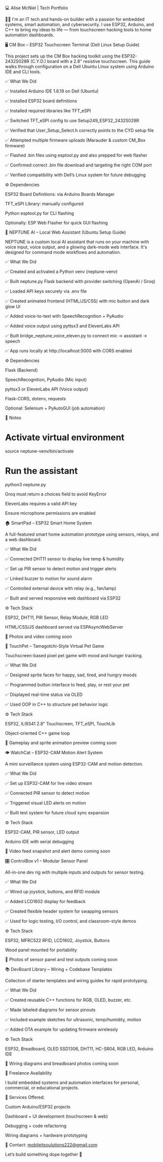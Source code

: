 💻 Alise McNiel | Tech Portfolio

👋🏾 I'm an IT tech and hands-on builder with a passion for embedded systems, smart automation, and cybersecurity. I use ESP32, Arduino, and C++ to bring my ideas to life — from touchscreen hacking tools to home automation dashboards.

🖥️ CM Box – ESP32 Touchscreen Terminal (Dell Linux Setup Guide)

This project sets up the CM Box hacking toolkit using the ESP32-2432S028R (C.Y.D.) board with a 2.8" resistive touchscreen. This guide walks through configuration on a Dell Ubuntu Linux system using Arduino IDE and CLI tools.

✅ What We Did

✅ Installed Arduino IDE 1.8.19 on Dell (Ubuntu)

✅ Installed ESP32 board definitions

✅ Installed required libraries like TFT_eSPI

✅ Switched TFT_eSPI config to use Setup249_ESP32_2432S028R

✅ Verified that User_Setup_Select.h correctly points to the CYD setup file

✅ Attempted multiple firmware uploads (Marauder & custom CM_Box firmware)

✅ Flashed .bin files using esptool.py and also prepped for web flasher

✅ Confirmed correct .bin file download and targeting the right COM port

✅ Verified compatibility with Dell’s Linux system for future debugging

⚙️ Dependencies

ESP32 Board Definitions: via Arduino Boards Manager

TFT_eSPI Library: manually configured

Python esptool.py for CLI flashing

Optionally: ESP Web Flasher for quick GUI flashing

🤖 NEPTUNE AI – Local Web Assistant (Ubuntu Setup Guide)

NEPTUNE is a custom local AI assistant that runs on your machine with voice input, voice output, and a glowing dark-mode web interface. It's designed for command mode workflows and automation.

✅ What We Did

✅ Created and activated a Python venv (neptune-venv)

✅ Built neptune.py Flask backend with provider switching (OpenAI / Groq)

✅ Loaded API keys securely via .env file

✅ Created animated frontend (HTML/JS/CSS) with mic button and dark glow UI

✅ Added voice-to-text with SpeechRecognition + PyAudio

✅ Added voice output using pyttsx3 and ElevenLabs API

✅ Built bridge_neptune_voice_eleven.py to connect mic → assistant → speech

✅ App runs locally at http://localhost:5000 with CORS enabled

⚙️ Dependencies

Flask (Backend)

SpeechRecognition, PyAudio (Mic input)

pyttsx3 or ElevenLabs API (Voice output)

Flask-CORS, dotenv, requests

Optional: Selenium + PyAutoGUI (job automation)

🧠 Notes

# Activate virtual environment
source neptune-venv/bin/activate

# Run the assistant
python3 neptune.py

Groq must return a choices field to avoid KeyError

ElevenLabs requires a valid API key

Ensure microphone permissions are enabled

🏠 SmartPad – ESP32 Smart Home System

A full-featured smart home automation prototype using sensors, relays, and a web dashboard.

✅ What We Did

✅ Connected DHT11 sensor to display live temp & humidity

✅ Set up PIR sensor to detect motion and trigger alerts

✅ Linked buzzer to motion for sound alarm

✅ Controlled external device with relay (e.g., fan/lamp)

✅ Built and served responsive web dashboard via ESP32

⚙️ Tech Stack

ESP32, DHT11, PIR Sensor, Relay Module, RGB LED

HTML/CSS/JS dashboard served via ESPAsyncWebServer

📸 Photos and video coming soon

🐾 TouchPet – Tamagotchi-Style Virtual Pet Game

Touchscreen-based pixel pet game with mood and hunger tracking.

✅ What We Did

✅ Designed sprite faces for happy, sad, tired, and hungry moods

✅ Programmed button interface to feed, play, or rest your pet

✅ Displayed real-time status via OLED

✅ Used OOP in C++ to structure pet behavior logic

⚙️ Tech Stack

ESP32, ILI9341 2.8" Touchscreen, TFT_eSPI, TouchLib

Object-oriented C++ game loop

📸 Gameplay and sprite animation preview coming soon

👁️ WatchCat – ESP32-CAM Motion Alert System

A mini surveillance system using ESP32-CAM and motion detection.

✅ What We Did

✅ Set up ESP32-CAM for live video stream

✅ Connected PIR sensor to detect motion

✅ Triggered visual LED alerts on motion

✅ Built test system for future cloud sync expansion

⚙️ Tech Stack

ESP32-CAM, PIR sensor, LED output

Arduino IDE with serial debugging

📸 Video feed snapshot and alert demo coming soon

🎛️ ControlBox v1 – Modular Sensor Panel

All-in-one dev rig with multiple inputs and outputs for sensor testing.

✅ What We Did

✅ Wired up joystick, buttons, and RFID module

✅ Added LCD1602 display for feedback

✅ Created flexible header system for swapping sensors

✅ Used for logic testing, I/O control, and classroom-style demos

⚙️ Tech Stack

ESP32, MFRC522 RFID, LCD1602, Joystick, Buttons

Wood panel mounted for portability

📸 Photos of sensor panel and test outputs coming soon

📚 DevBoard Library – Wiring + Codebase Templates

Collection of starter templates and wiring guides for rapid prototyping.

✅ What We Did

✅ Created reusable C++ functions for RGB, OLED, buzzer, etc.

✅ Made labeled diagrams for sensor pinouts

✅ Included example sketches for ultrasonic, temp/humidity, motion

✅ Added OTA example for updating firmware wirelessly

⚙️ Tech Stack

ESP32, Breadboard, OLED SSD1306, DHT11, HC-SR04, RGB LED, Arduino IDE

📸 Wiring diagrams and breadboard photos coming soon

💬 Freelance Availability

I build embedded systems and automation interfaces for personal, commercial, or educational projects.

💼 Services Offered:

Custom Arduino/ESP32 projects

Dashboard + UI development (touchscreen & web)

Debugging + code refactoring

Wiring diagrams + hardware prototyping

📧 Contact: mobileitsoulutions222@gmail.com

Let’s build something dope together 🚀

